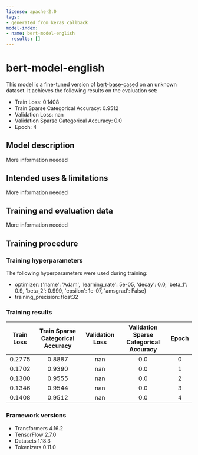 ```yaml
---
license: apache-2.0
tags:
- generated_from_keras_callback
model-index:
- name: bert-model-english
  results: []
---
```


<!-- This model card has been generated automatically according to the information Keras had access to. You should
probably proofread and complete it, then remove this comment. -->

# bert-model-english

This model is a fine-tuned version of [bert-base-cased](https://huggingface.co/bert-base-cased) on an unknown dataset.
It achieves the following results on the evaluation set:
- Train Loss: 0.1408
- Train Sparse Categorical Accuracy: 0.9512
- Validation Loss: nan
- Validation Sparse Categorical Accuracy: 0.0
- Epoch: 4

## Model description

More information needed

## Intended uses & limitations

More information needed

## Training and evaluation data

More information needed

## Training procedure

### Training hyperparameters

The following hyperparameters were used during training:
- optimizer: {'name': 'Adam', 'learning_rate': 5e-05, 'decay': 0.0, 'beta_1': 0.9, 'beta_2': 0.999, 'epsilon': 1e-07, 'amsgrad': False}
- training_precision: float32

### Training results

| Train Loss | Train Sparse Categorical Accuracy | Validation Loss | Validation Sparse Categorical Accuracy | Epoch |
|:----------:|:---------------------------------:|:---------------:|:--------------------------------------:|:-----:|
| 0.2775     | 0.8887                            | nan             | 0.0                                    | 0     |
| 0.1702     | 0.9390                            | nan             | 0.0                                    | 1     |
| 0.1300     | 0.9555                            | nan             | 0.0                                    | 2     |
| 0.1346     | 0.9544                            | nan             | 0.0                                    | 3     |
| 0.1408     | 0.9512                            | nan             | 0.0                                    | 4     |


### Framework versions

- Transformers 4.16.2
- TensorFlow 2.7.0
- Datasets 1.18.3
- Tokenizers 0.11.0
